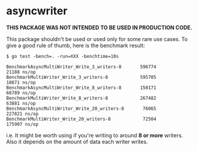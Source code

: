 # asyncwriter

**THIS PACKAGE WAS NOT INTENDED TO BE USED IN PRODUCTION CODE.**

This package shouldn't be used or used only for some rare use cases. To give a good rule of thumb, here is the benchmark result:

```
$ go test -bench=. -run=XXX -benchtime=10s

BenchmarkAsyncMultiWriter_Write_3_writers-8       596774             21188 ns/op
BenchmarkMultiWriter_Write_3_writers-8            595705             18871 ns/op
BenchmarkAsyncMultiWriter_Write_8_writers-8       150171             66789 ns/op
BenchmarkMultiWriter_Write_8_writers-8            267482             63881 ns/op
BenchmarkAsyncMultiWriter_Write_20_writers-8       76065            227821 ns/op
BenchmarkMultiWriter_Write_20_writers-8            72504            175907 ns/op
```

i.e. It might be worth using if you're writing to around **8 or more** writers. Also it depends on the amount of data each writer writes.